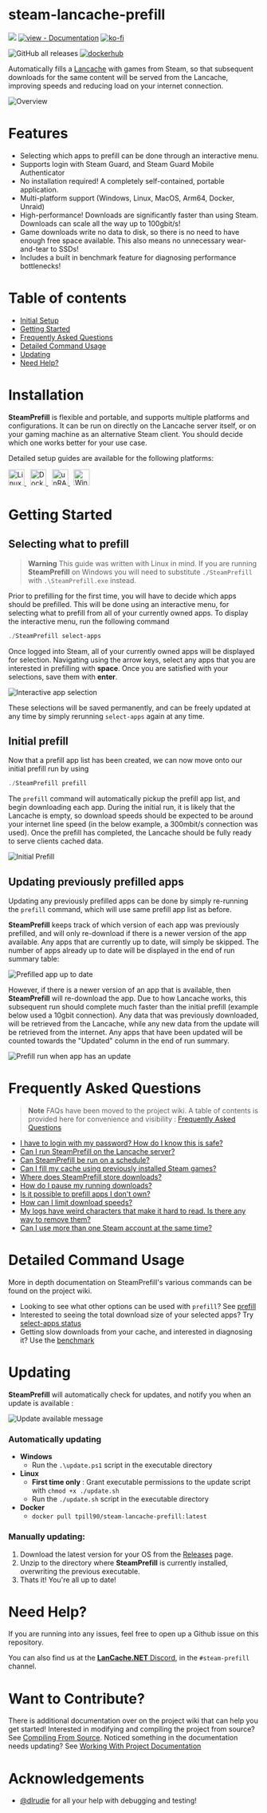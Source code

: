 # steam-lancache-prefill

[![](https://dcbadge.vercel.app/api/server/BKnBS4u?style=for-the-badge)](https://discord.com/invite/BKnBS4u)
[![view - Documentation](https://img.shields.io/badge/view-Documentation-green?style=for-the-badge)](https://tpill90.github.io/steam-lancache-prefill/)
[![ko-fi](https://ko-fi.com/img/githubbutton_sm.svg)](https://ko-fi.com/Y8Y5DWGZN)

![GitHub all releases](https://img.shields.io/github/downloads/tpill90/steam-lancache-prefill/total?color=red&style=for-the-badge)
[![dockerhub](https://img.shields.io/docker/pulls/tpill90/steam-lancache-prefill?color=9af&style=for-the-badge)](https://hub.docker.com/r/tpill90/steam-lancache-prefill)

Automatically fills a [Lancache](https://lancache.net/) with games from Steam, so that subsequent downloads for the same content will be served from the Lancache, improving speeds and reducing load on your internet connection.

<img src="docs/img/svg/overview.svg" alt="Overview">

# Features

- Selecting which apps to prefill can be done through an interactive menu.
- Supports login with Steam Guard, and Steam Guard Mobile Authenticator
- No installation required! A completely self-contained, portable application.
- Multi-platform support (Windows, Linux, MacOS, Arm64, Docker, Unraid)
- High-performance! Downloads are significantly faster than using Steam. Downloads can scale all the way up to 100gbit/s!
- Game downloads write no data to disk, so there is no need to have enough free space available. This also means no unnecessary wear-and-tear to SSDs!
- Includes a built in benchmark feature for diagnosing performance bottlenecks!

# Table of contents

- [Initial Setup](#initial-setup)
- [Getting Started](#getting-started)
- [Frequently Asked Questions](#frequently-asked-questions)
- [Detailed Command Usage](#detailed-command-usage)
- [Updating](#updating)
- [Need Help?](#need-help)

# Installation

**SteamPrefill** is flexible and portable, and supports multiple platforms and configurations. It can be run on directly on the Lancache server itself, or on your gaming machine as an alternative Steam client. You should decide which one works better for your use case.

Detailed setup guides are available for the following platforms:

<a target="_blank" href="https://tpill90.github.io/steam-lancache-prefill/install-guides/Linux-Setup-Guide">
    <img src="/docs/img/badges/linux-setup-badge.svg" height="32px" title="Linux" alt="Linux" />
</a> &nbsp;
<a target="_blank" href="https://tpill90.github.io/steam-lancache-prefill/install-guides/Docker-Setup-Guide">
    <img src="/docs/img/badges/docker-setup-badge.svg" height="32px" title="Docker" alt="Docker" />
</a> &nbsp;
<a target="_blank" href="https://tpill90.github.io/steam-lancache-prefill/install-guides/Unraid-Setup-Guide">
    <img src="/docs/img/badges/unraid-setup-badge.svg" height="32px" title="unRAID" alt="unRAID" />
</a> &nbsp;
<a target="_blank" href="https://tpill90.github.io/steam-lancache-prefill/install-guides/Windows-Setup-Guide">
    <img src="/docs/img/badges/windows-setup-badge.svg" height="32px" title="Windows" alt="Windows" />
</a>

<br/>

# Getting Started

## Selecting what to prefill

> **Warning**
> This guide was written with Linux in mind. If you are running **SteamPrefill** on Windows you will need to substitute `./SteamPrefill` with `.\SteamPrefill.exe` instead.

Prior to prefilling for the first time, you will have to decide which apps should be prefilled. This will be done using an interactive menu, for selecting what to prefill from all of your currently owned apps. To display the interactive menu, run the following command

```powershell
./SteamPrefill select-apps
```

Once logged into Steam, all of your currently owned apps will be displayed for selection. Navigating using the arrow keys, select any apps that you are interested in prefilling with **space**. Once you are satisfied with your selections, save them with **enter**.

<img src="docs/img/svg/Interactive-App-Selection.svg" alt="Interactive app selection">

These selections will be saved permanently, and can be freely updated at any time by simply rerunning `select-apps` again at any time.

## Initial prefill

Now that a prefill app list has been created, we can now move onto our initial prefill run by using

```powershell
./SteamPrefill prefill
```

The `prefill` command will automatically pickup the prefill app list, and begin downloading each app. During the initial run, it is likely that the Lancache is empty, so download speeds should be expected to be around your internet line speed (in the below example, a 300mbit/s connection was used). Once the prefill has completed, the Lancache should be fully ready to serve clients cached data.

<img src="docs/img/svg/Initial-Prefill.svg" alt="Initial Prefill">

## Updating previously prefilled apps

Updating any previously prefilled apps can be done by simply re-running the `prefill` command, which will use same prefill app list as before.

**SteamPrefill** keeps track of which version of each app was previously prefilled, and will only re-download if there is a newer version of the app available. Any apps that are currently up to date, will simply be skipped. The number of apps already up to date will be displayed in the end of run summary table:

<img src="docs/img/svg/Prefill-Up-To-Date.svg" alt="Prefilled app up to date">

However, if there is a newer version of an app that is available, then **SteamPrefill** will re-download the app. Due to how Lancache works, this subsequent run should complete much faster than the initial prefill (example below used a 10gbit connection).
Any data that was previously downloaded, will be retrieved from the Lancache, while any new data from the update will be retrieved from the internet. Any apps that have been updated will be counted towards the "Updated" column in the end of run summary.

<img src="docs/img/svg/Prefill-New-Version-Available.svg" alt="Prefill run when app has an update">

# Frequently Asked Questions

> **Note**
> FAQs have been moved to the project wiki. A table of contents is provided here for convenience and visibility : [Frequently Asked Questions](https://tpill90.github.io/steam-lancache-prefill/faq/)

- [I have to login with my password? How do I know this is safe?](https://tpill90.github.io/steam-lancache-prefill/faq/#i-have-to-login-with-my-password-how-do-i-know-this-is-safe)
- [Can I run SteamPrefill on the Lancache server?](https://tpill90.github.io/steam-lancache-prefill/faq/#can-i-run-steamprefill-on-the-lancache-server)
- [Can SteamPrefill be run on a schedule?](https://tpill90.github.io/steam-lancache-prefill/faq/#can-steamprefill-be-run-on-a-schedule)
- [Can I fill my cache using previously installed Steam games?](https://tpill90.github.io/steam-lancache-prefill/faq/#can-i-fill-my-cache-using-previously-installed-steam-games)
- [Where does SteamPrefill store downloads?](https://tpill90.github.io/steam-lancache-prefill/faq/#where-does-steamprefill-store-downloads)
- [How do I pause my running downloads?](https://tpill90.github.io/steam-lancache-prefill/faq/#how-do-i-pause-my-running-downloads)
- [Is it possible to prefill apps I don't own?](https://tpill90.github.io/steam-lancache-prefill/faq/#is-it-possible-to-prefill-apps-i-dont-own)
- [How can I limit download speeds?](https://tpill90.github.io/steam-lancache-prefill/faq/#how-can-i-limit-download-speeds)
- [My logs have weird characters that make it hard to read. Is there any way to remove them?](https://tpill90.github.io/steam-lancache-prefill/faq/#my-logs-have-weird-characters-that-make-it-hard-to-read-is-there-any-way-to-remove-them)
- [Can I use more than one Steam account at the same time?](https://tpill90.github.io/steam-lancache-prefill/faq/#can-i-use-more-than-one-steam-account-at-the-same-time)

# Detailed Command Usage

More in depth documentation on SteamPrefill's various commands can be found on the project wiki.

- Looking to see what other options can be used with `prefill`?  See [prefill](https://tpill90.github.io/steam-lancache-prefill/detailed-command-usage/Prefill/)
- Interested to seeing the total download size of your selected apps? Try [select-apps status](https://tpill90.github.io/steam-lancache-prefill/detailed-command-usage/Select-Apps/#status)
- Getting slow downloads from your cache, and interested in diagnosing it?  Use the [benchmark](https://tpill90.github.io/steam-lancache-prefill/detailed-command-usage/Benchmark)


# Updating

**SteamPrefill** will automatically check for updates, and notify you when an update is available :

<img src="docs/img/svg/app-update-available.svg" alt="Update available message">

### Automatically updating

- **Windows**
  - Run the `.\update.ps1` script in the executable directory
- **Linux**
  - **First time only** : Grant executable permissions to the update script with `chmod +x ./update.sh`
  - Run the `./update.sh` script in the executable directory
- **Docker**
  - `docker pull tpill90/steam-lancache-prefill:latest`

### Manually updating:

1.  Download the latest version for your OS from the [Releases](https://github.com/tpill90/steam-lancache-prefill/releases) page.
2.  Unzip to the directory where **SteamPrefill** is currently installed, overwriting the previous executable.
3.  Thats it! You're all up to date!

# Need Help?

If you are running into any issues, feel free to open up a Github issue on this repository.

You can also find us at the [**LanCache.NET** Discord](https://discord.com/invite/BKnBS4u), in the `#steam-prefill` channel.

# Want to Contribute?

There is additional documentation over on the project wiki that can help you get started!  Interested in modifying and compiling the project from source? See [Compiling From Source](https://tpill90.github.io/steam-lancache-prefill/dev-guides/Compiling-from-source/).  Noticed something in the documentation needs updating?  See [Working With Project Documentation](https://tpill90.github.io/steam-lancache-prefill/dev-guides/mkdocs-setup/)

# Acknowledgements

- [@dlrudie](https://github.com/dlrudie) for all your help with debugging and testing!
